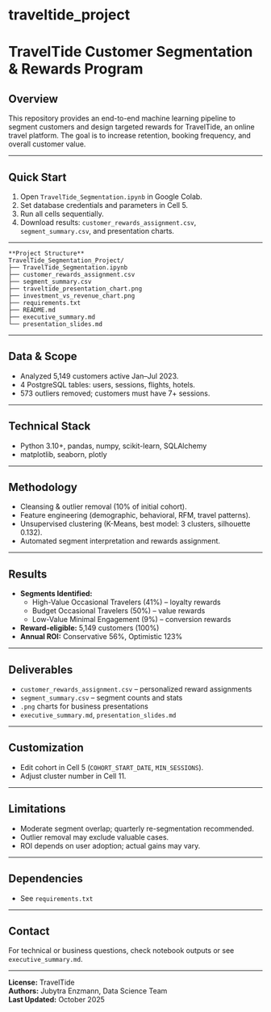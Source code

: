 # traveltide_project

# TravelTide Customer Segmentation & Rewards Program

## Overview

This repository provides an end-to-end machine learning pipeline to segment customers and design targeted rewards for TravelTide, an online travel platform. The goal is to increase retention, booking frequency, and overall customer value.

---

## Quick Start

1. Open `TravelTide_Segmentation.ipynb` in Google Colab.
2. Set database credentials and parameters in Cell 5.
3. Run all cells sequentially.
4. Download results: `customer_rewards_assignment.csv`, `segment_summary.csv`, and presentation charts.

---

```
**Project Structure**
TravelTide_Segmentation_Project/
├── TravelTide_Segmentation.ipynb
├── customer_rewards_assignment.csv
├── segment_summary.csv
├── traveltide_presentation_chart.png
├── investment_vs_revenue_chart.png
├── requirements.txt
├── README.md
├── executive_summary.md
└── presentation_slides.md
```


---

## Data & Scope

- Analyzed 5,149 customers active Jan–Jul 2023.
- 4 PostgreSQL tables: users, sessions, flights, hotels.
- 573 outliers removed; customers must have 7+ sessions.

---

## Technical Stack

- Python 3.10+, pandas, numpy, scikit-learn, SQLAlchemy
- matplotlib, seaborn, plotly

---

## Methodology

- Cleansing & outlier removal (10% of initial cohort).
- Feature engineering (demographic, behavioral, RFM, travel patterns).
- Unsupervised clustering (K-Means, best model: 3 clusters, silhouette 0.132).
- Automated segment interpretation and rewards assignment.

---

## Results

- **Segments Identified:**
  - High-Value Occasional Travelers (41%) – loyalty rewards
  - Budget Occasional Travelers (50%) – value rewards
  - Low-Value Minimal Engagement (9%) – conversion rewards
- **Reward-eligible:** 5,149 customers (100%)
- **Annual ROI:** Conservative 56%, Optimistic 123%

---

## Deliverables

- `customer_rewards_assignment.csv` – personalized reward assignments
- `segment_summary.csv` – segment counts and stats
- `.png` charts for business presentations
- `executive_summary.md`, `presentation_slides.md`

---

## Customization

- Edit cohort in Cell 5 (`COHORT_START_DATE`, `MIN_SESSIONS`).
- Adjust cluster number in Cell 11.

---

## Limitations

- Moderate segment overlap; quarterly re-segmentation recommended.
- Outlier removal may exclude valuable cases.
- ROI depends on user adoption; actual gains may vary.

---

## Dependencies

- See `requirements.txt`

---

## Contact

For technical or business questions, check notebook outputs or see `executive_summary.md`.

---

**License:** TravelTide  
**Authors:** Jubytra Enzmann, Data Science Team  
**Last Updated:** October 2025
